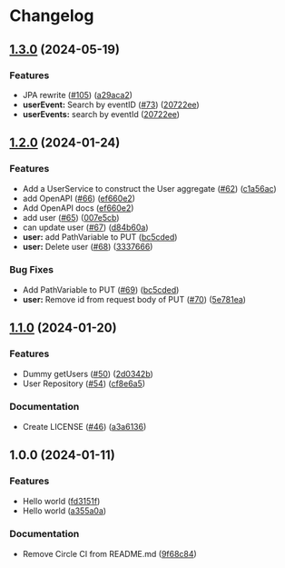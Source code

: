 # Changelog

## [1.3.0](https://github.com/tacascer-org/predix/compare/v1.2.0...v1.3.0) (2024-05-19)


### Features

* JPA rewrite ([#105](https://github.com/tacascer-org/predix/issues/105)) ([a29aca2](https://github.com/tacascer-org/predix/commit/a29aca21c7857c4dd7affdab3d1081d311ed69a6))
* **userEvent:** Search by eventID ([#73](https://github.com/tacascer-org/predix/issues/73)) ([20722ee](https://github.com/tacascer-org/predix/commit/20722eeafbc280e2c405809ed90cd02fbbbc667b))
* **userEvents:** search by eventId ([20722ee](https://github.com/tacascer-org/predix/commit/20722eeafbc280e2c405809ed90cd02fbbbc667b))

## [1.2.0](https://github.com/tacascer-org/predix/compare/v1.1.0...v1.2.0) (2024-01-24)


### Features

* Add a UserService to construct the User aggregate ([#62](https://github.com/tacascer-org/predix/issues/62)) ([c1a56ac](https://github.com/tacascer-org/predix/commit/c1a56aca8f7fd4d9b817b73bc10623bef2573d58))
* add OpenAPI ([#66](https://github.com/tacascer-org/predix/issues/66)) ([ef660e2](https://github.com/tacascer-org/predix/commit/ef660e269bfe9d1a0d66c2b19e64156521ed9544))
* Add OpenAPI docs ([ef660e2](https://github.com/tacascer-org/predix/commit/ef660e269bfe9d1a0d66c2b19e64156521ed9544))
* add user ([#65](https://github.com/tacascer-org/predix/issues/65)) ([007e5cb](https://github.com/tacascer-org/predix/commit/007e5cb678202407591ee3b2b622d954ab87119c))
* can update user ([#67](https://github.com/tacascer-org/predix/issues/67)) ([d84b60a](https://github.com/tacascer-org/predix/commit/d84b60a6963c2fb336cc6f5afde64dac5485ea87))
* **user:** add PathVariable to PUT ([bc5cded](https://github.com/tacascer-org/predix/commit/bc5cded9cfe4f3e57c1a7d774603d37aba29d659))
* **user:** Delete user ([#68](https://github.com/tacascer-org/predix/issues/68)) ([3337666](https://github.com/tacascer-org/predix/commit/3337666c0bd47befea518e1e08bf0ae26bce87ed))


### Bug Fixes

* Add PathVariable to PUT ([#69](https://github.com/tacascer-org/predix/issues/69)) ([bc5cded](https://github.com/tacascer-org/predix/commit/bc5cded9cfe4f3e57c1a7d774603d37aba29d659))
* **user:** Remove id from request body of PUT ([#70](https://github.com/tacascer-org/predix/issues/70)) ([5e781ea](https://github.com/tacascer-org/predix/commit/5e781ea1936a8226c015924ae6223784768a18ea))

## [1.1.0](https://github.com/tacascer-org/predix/compare/v1.0.0...v1.1.0) (2024-01-20)


### Features

* Dummy getUsers ([#50](https://github.com/tacascer-org/predix/issues/50)) ([2d0342b](https://github.com/tacascer-org/predix/commit/2d0342b2b07e7622fe3509fa2e48f54c2f3e29d1))
* User Repository ([#54](https://github.com/tacascer-org/predix/issues/54)) ([cf8e6a5](https://github.com/tacascer-org/predix/commit/cf8e6a54e1817d740f9139343751feeb27d86c43))


### Documentation

* Create LICENSE ([#46](https://github.com/tacascer-org/predix/issues/46)) ([a3a6136](https://github.com/tacascer-org/predix/commit/a3a6136421386675f61f1279f02b75bb12333914))

## 1.0.0 (2024-01-11)


### Features

* Hello world ([fd3151f](https://github.com/tacascer/predix/commit/fd3151f7bec356e06d28980e8dd9decd754ba6d8))
* Hello world ([a355a0a](https://github.com/tacascer/predix/commit/a355a0ae8cdebe40b03c5019aba7e8667cf3b9b0))


### Documentation

* Remove Circle CI from README.md ([9f68c84](https://github.com/tacascer/predix/commit/9f68c849e7b8b4791e1bf83ab97f175363e074cf))
